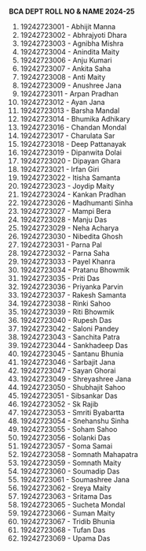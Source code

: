 **BCA DEPT ROLL NO & NAME 2024-25**

1. 19242723001 \- Abhijit Manna  
2. 19242723002 \- Abhrajyoti Dhara  
3. 19242723003 \- Agnibha Mishra  
4. 19242723004 \- Anindita Maity  
5. 19242723006 \- Anju Kumari  
6. 19242723007 \- Ankita Saha  
7. 19242723008 \- Anti Maity  
8. 19242723009 \- Anushree Jana  
9. 19242723011 \- Arpan Pradhan  
10. 19242723012 \- Ayan Jana  
11. 19242723013 \- Barsha Mandal  
12. 19242723014 \- Bhumika Adhikary  
14. 19242723016 \- Chandan Mondal  
15. 19242723017 \- Charulata Sar  
16. 19242723018 \- Deep Pattanayak  
17. 19242723019 \- Dipanwita Dolai  
18. 19242723020 \- Dipayan Ghara  
19. 19242723021 \- Irfan Giri  
20. 19242723022 \- Itisha Samanta  
21. 19242723023 \- Joydip Maity  
22. 19242723024 \- Kankan Pradhan  
23. 19242723026 \- Madhumanti Sinha  
24. 19242723027 \- Mampi Bera  
25. 19242723028 \- Manju Das  
26. 19242723029 \- Neha Acharya  
27. 19242723030 \- Nibedita Ghosh  
28. 19242723031 \- Parna Pal  
29. 19242723032 \- Parna Saha  
30. 19242723033 \- Payel Khanra  
31. 19242723034 \- Pratanu Bhowmik  
32. 19242723035 \- Priti Das  
33. 19242723036 \- Priyanka Parvin  
34. 19242723037 \- Rakesh Samanta  
35. 19242723038 \- Rinki Sahoo  
36. 19242723039 \- Riti Bhowmik  
37. 19242723040 \- Rupesh Das  
38. 19242723042 \- Saloni Pandey  
39. 19242723043 \- Sanchita Patra  
40. 19242723044 \- Sankhadeep Das  
41. 19242723045 \- Santanu Bhunia  
42. 19242723046 \- Sarbajit Jana  
43. 19242723047 \- Sayan Ghorai  
44. 19242723049 \- Shreyashree Jana  
45. 19242723050 \- Shubhajit Sahoo  
46. 19242723051 \- Sibsankar Das  
47. 19242723052 \- Sk Rajib  
48. 19242723053 \- Smriti Byabartta  
49. 19242723054 \- Snehanshu Sinha  
50. 19242723055 \- Soham Sahoo  
51. 19242723056 \- Solanki Das  
52. 19242723057 \- Soma Samai  
53. 19242723058 \- Somnath Mahapatra  
54. 19242723059 \- Somnath Maity  
55. 19242723060 \- Soumadip Das  
56. 19242723061 \- Soumashree Jana  
57. 19242723062 \- Sreya Maity  
58. 19242723063 \- Sritama Das  
59. 19242723065 \- Sucheta Mondal  
60. 19242723066 \- Suman Maity  
61. 19242723067 \- Tridib Bhunia  
62. 19242723068 \- Tufan Das  
63. 19242723069 \- Upama Das

